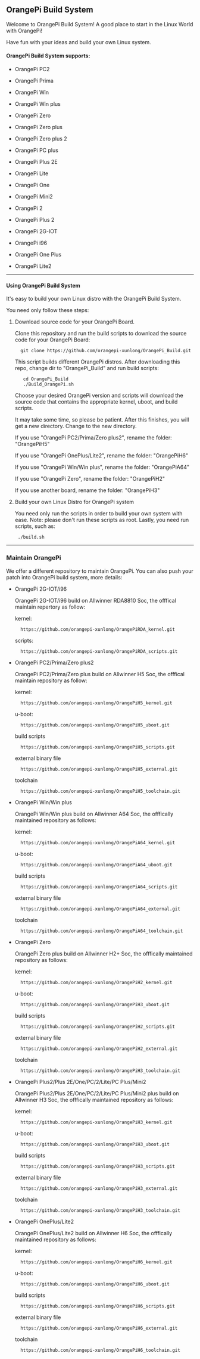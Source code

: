 OrangePi Build System
---------------------------------------

Welcome to OrangePi Build System! A good place to start in the Linux World with OrangePi!

Have fun with your ideas and build your own Linux system.

#### OrangePi Build System supports:

  * OrangePi PC2
 
  * OrangePi Prima
 
  * OrangePi Win

  * OrangePi Win plus

  * OrangePi Zero

  * OrangePi Zero plus

  * OrangePi Zero plus 2

  * OrangePi PC plus

  * OrangePi Plus 2E

  * OrangePi Lite

  * OrangePi One

  * OrangePi Mini2

  * OrangePi 2

  * OrangePi Plus 2

  * OrangePi 2G-IOT

  * OrangePi i96
  
  * OrangePi One Plus
  
  * OrangePi Lite2

-----------------------------------------------------------------

#### Using OrangePi Build System

It's easy to build your own Linux distro with the OrangePi Build System.

You need only follow these steps:

   1. Download source code for your OrangePi Board.

      Clone this  repository and run the build scripts to download the
      source code for your OrangePi Board:
      
      ```
        git clone https://github.com/orangepi-xunlong/OrangePi_Build.git
      ```
      
      This script builds different OrangePi distros.
      After downloading this repo, change dir to "OrangePi_Build"
      and run build scripts:
      
      ```
         cd OrangePi_Build
         ./Build_OrangePi.sh
      ```
     
      Choose your desired OrangePi version
      and scripts will download the source code that contains the appropriate kernel, uboot, and build scripts.

      It may take some time, so please be patient.
      After this finishes, you will get a new directory. Change to the new directory.

      If you use "OrangePi PC2/Prima/Zero plus2", rename the folder: "OrangePiH5"
     
      If you use "OrangePi OnePlus/Lite2", rename the folder: "OrangePiH6"

      If you use "OrangePi Win/Win plus", rename the folder: "OrangePiA64"

      If you use "OrangePi Zero", rename the folder: "OrangePiH2"

      If you use another board, rename the folder: "OrangePiH3"


   2. Build  your own  Linux Distro for OrangePi system

      You need only run the scripts in order to build your own system with ease.
      Note: please don't run these scripts as root.
      Lastly, you need run scripts, such as:
     
      ```
       ./build.sh
      ```

------------------------------------------------------------------

### Maintain OrangePi

  We offer a different repository to maintain OrangePi. You can also push your patch
  into OrangePi build system, more details:

  * OrangePi 2G-IOT/i96

    OrangePi 2G-IOT/i96 build on Allwinner RDA8810 Soc, the offfical maintain
    repertory as follow:

    kernel:
    
    ```
      https://github.com/orangepi-xunlong/OrangePiRDA_kernel.git
    ```
    
    scripts:
    
    ```
      https://github.com/orangepi-xunlong/OrangePiRDA_scripts.git
    ```

  * OrangePi PC2/Prima/Zero plus2

    OrangePi PC2/Prima/Zero plus build on Allwinner H5 Soc, the offfical maintain
    repository as follow:

    kernel:
    
    ```
      https://github.com/orangepi-xunlong/OrangePiH5_kernel.git
    ```
    
    u-boot:
    
    ```
      https://github.com/orangepi-xunlong/OrangePiH5_uboot.git
    ```
    
    build scripts
    
    ```
      https://github.com/orangepi-xunlong/OrangePiH5_scripts.git
    ```
    
    external binary file
    
    ```
      https://github.com/orangepi-xunlong/OrangePiH5_external.git
    ```
    
    toolchain
    ```
      https://github.com/orangepi-xunlong/OrangePiH5_toolchain.git
    ```

  * OrangePi Win/Win plus

    OrangePi Win/Win plus build on Allwinner A64 Soc, the offfically maintained
    repository as follows:

    kernel:
    
    ```
      https://github.com/orangepi-xunlong/OrangePiA64_kernel.git
    ```
    
    u-boot:
    
    ```
      https://github.com/orangepi-xunlong/OrangePiA64_uboot.git
    ```
    
    build scripts
    
    ```
      https://github.com/orangepi-xunlong/OrangePiA64_scripts.git
    ```
    
    external binary file
    ```
      https://github.com/orangepi-xunlong/OrangePiA64_external.git
    ```
    
    toolchain
    ```
      https://github.com/orangepi-xunlong/OrangePiA64_toolchain.git
    ```


  * OrangePi Zero

    OrangePi Zero plus build on Allwinner H2+ Soc, the offfically maintained
    repository as follows:

    kernel:
    
    ```
      https://github.com/orangepi-xunlong/OrangePiH2_kernel.git
    ```
    
    u-boot:
    
    ```
      https://github.com/orangepi-xunlong/OrangePiH3_uboot.git
    ```
    
    build scripts
    
    ```
      https://github.com/orangepi-xunlong/OrangePiH2_scripts.git
    ```
    
    external binary file
    
    ```
      https://github.com/orangepi-xunlong/OrangePiH2_external.git
    ```
    
    toolchain
    ```
      https://github.com/orangepi-xunlong/OrangePiH3_toolchain.git
    ```

  * OrangePi Plus2/Plus 2E/One/PC/2/Lite/PC Plus/Mini2

    OrangePi Plus2/Plus 2E/One/PC/2/Lite/PC Plus/Mini2 plus build on Allwinner H3 Soc,
    the offfically maintained repository as follows:

    kernel:
    
    ```
      https://github.com/orangepi-xunlong/OrangePiH3_kernel.git
    ```
    
    u-boot:
    
    ```
      https://github.com/orangepi-xunlong/OrangePiH3_uboot.git
    ```
    
    build scripts
    
    ```
      https://github.com/orangepi-xunlong/OrangePiH3_scripts.git
    ```
    
    external binary file
    
    ```
      https://github.com/orangepi-xunlong/OrangePiH3_external.git
    ```
    
    toolchain
    
    ```
      https://github.com/orangepi-xunlong/OrangePiH3_toolchain.git
    ```

  * OrangePi OnePlus/Lite2

    OrangePi OnePlus/Lite2 build on Allwinner H6 Soc,
    the offfically maintained repository as follows:

    kernel:
    
    ```
      https://github.com/orangepi-xunlong/OrangePiH6_kernel.git
    ```
    
    u-boot:
    
    ```
      https://github.com/orangepi-xunlong/OrangePiH6_uboot.git
    ```
    
    build scripts
    
    ```
      https://github.com/orangepi-xunlong/OrangePiH6_scripts.git
    ```
    
    external binary file
    
    ```
      https://github.com/orangepi-xunlong/OrangePiH6_external.git
    ```
    
    toolchain
    ```
      https://github.com/orangepi-xunlong/OrangePiH6_toolchain.git
